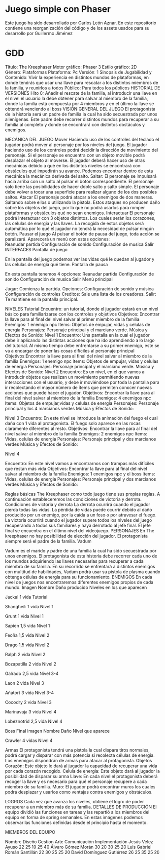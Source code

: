 # Juego simple con Phaser

Este juego ha sido desarrollado por Carlos León Aznar. En este repositorio contiene una reorganización del código y de los assets usados para su desarrollo por Guillermo Jiménez


# GDD

Título:  The Kreephaser
Motor gráfico: Phaser 3
Estilo gráfico: 2D	
Género: Plataformas
Plataforma: Pc
Versión: 1
Sinopsis de Jugabilidad y Contenido: Vivir la experiencia en distintos mundos de plataformas,  en donde tendrás que usar una llave para rescatar a los distintos miembros de la familia, y reunirlos a todos
Público: Para todos los públicos
HISTORIAL DE VERSIONES
Hito 0:
Añadir el rescate de la familia, al introducir una llave en el nivel el usuario la debe obtener para salvar al miembro de la familia, donde la familia está compuesta por 4 miembros y en el último la llave se obtendrá venciendo al boss
VISIÓN GENERAL DEL JUEGO
	El protagonista de la historia será un padre de familia la cual ha sido secuestrada por unos alienígenas. Este padre debe recorrer distintos mundos para recuperar a su familia al completo y donde se encontrará con distintos obstáculos y enemigos. 
 
 
MECÁNICA DEL JUEGO 
Mover
	Haciendo uso de los controles del teclado el jugador podrá mover al personaje por los niveles del juego. El jugador haciendo uso de los controles podrá decidir la dirección de movimiento del personaje. Si el personaje se encuentra con un objeto movible podrá desplazar el objeto al moverse. El jugador deberá hacer uso de otras mecánicas debido a qué en los distintos niveles se encontrará con obstáculos qué impedirán su avance. Podemos encontrar dentro de esta mecánica la mecánica derivada del salto. 
Saltar: El personaje se impulsará hacia arriba  con un salto al pulsar el botón correspondiente. El personaje solo tiene las posibilidades de hacer doble salto y salto simple. El personaje debe volver a tocar una superficie para realizar alguno de los dos posibles saltos.
Atacar
	El personaje podrá atacar a los enemigos de dos maneras. Saltando sobre ellos o utilizando la pistola. Estos ataques no producen daño sobre los objetos del juego, por lo qué no podrá usarlos para romper plataformas y obstáculos qué no sean enemigos.
Interactuar
	El personaje podrá interactuar con 3 objetos distintos. Los cuales serán los corazones, las células de energía y las llaves. La recogida de estos objetos será automática por lo qué el jugador no tendrá la necesidad de pulsar ningún botón.
Pausar el juego
	Al pulsar el botón de pausa del juego, toda acción se paralizará. Aparecerá un menú con estas opciones:  
Reanudar partida
Configuración de sonido
Configuración de musica 
Salir 
INTERFACES
Pantalla de juego

En la pantalla del juego podemos ver las vidas qué le quedan al jugador y las células de energía qué tiene.
Pantalla de pausa

En esta pantalla tenemos 4 opciones:
Reanudar partida
Configuración de sonido
Configuración de musica 
Salir
Menú principal

Jugar: Comienza la partida.
Opciones:
Configuración de sonido y música
Configuración de controles
Creditos: Sale una lista de los creadores.
Salir: Te mantiene en la pantalla principal.
 
 
 
 
NIVELES
Tutorial
Encuentro: un tutorial, donde el jugador estará en un nivel básico para familiarizarse con los controles y objetivos
Objetivos: Encontrar la llave para al final del nivel salvar al primer miembro de la familia
Enemigos: 1 enemigo npc
Items: Objetos de empujar, vidas y celulas de energia
Personajes: Personaje principal y el marciano verde.
Música y Efectos de Sonido: 
Nivel 1
Encuentro: Una pantalla en la cual el jugador debe ir aplicando las distintas acciones que ha ido aprendiendo a lo largo del tutorial. Al mismo tiempo debe enfrentarse a su primer enemigo, este se va a encargar de poner las cosas difíciles al personaje principal
Objetivos:Encontrar la llave para al final del nivel salvar al miembro de la familia
Enemigos: 1 enemigo npc
Items: Objetos de empujar, vidas y celulas de energia
Personajes: Personaje principal y el marciano verde.
Música y Efectos de Sonido: 
Nivel 2
Encuentro: Es un nivel, en el que vamos a introducir objetos que realizan un movimiento permitiendo nuevas interacciones con el usuario, y debe ir moviéndose por toda la pantalla para ir recolectando el mayor número de ítems que permiten conocer nuevas acciones que puede hacer el jugador.
Objetivos: Encontrar la llave para al final del nivel salvar al miembro de la familia
Enemigos: 4 enemigos npc
Items: Objetos de empujar,vidas y celulas de energia
Personajes: Personaje principal y los 4 marcianos verdes
Música y Efectos de Sonido: 
 
Nivel 3
Encuentro: En este nivel se introduce la animación del fuego el cual daña con 1 vida al protagonista. El fuego solo aparece en las rocas claramente diferentes al resto. 
Objetivos: Encontrar la llave para al final del nivel salvar al miembro de la familia
Enemigos: 2 enemigos npc
Items: Vidas, celulas de energia
Personajes: Personaje principal y dos marcianos verdes
Música y Efectos de Sonido: 
 
 
 
 
Nivel 4
 
Encuentro: En este nivel vamos a encontrarnos con trampas más difíciles que restan más vida 
Objetivos: Encontrar la llave para al final del nivel salvar al miembro de la familia
Enemigos: 1 enemigos npc y el boss
Items: Vidas, celulas de energia
Personajes: Personaje principal y dos marcianos verdes
Música y Efectos de Sonido: 
 
Reglas básicas
The Kreephaser como todo juego tiene sus propias reglas. A continuación estableceremos las condiciones de victoria y derrota.
Condiciones de victoria y derrota
La derrota ocurrirá cuando el jugador pierda todas las vidas. La pérdida de vidas puede ocurrir debido al daño producido por un enemigo, por la caída a un foso o por atravesar el fuego.
La victoria ocurrirá cuando el jugador supere todos los niveles del juego recuperando a todos sus familiares y haya derrotado al jefe final. El jefe final se encuentra en el último nivel del videojuego. 
PERSONAJES
En The kreephaser no hay posibilidad de elección del jugador. El protagonista siempre será el padre de la familia.
Vadum

Vadum es el marido y padre de una familia la cual ha sido secuestrada por unos enemigos. El protagonista de esta historia debe recorrer cada uno de los mundos adquiriendo las llaves necesarias para recuperar a cada miembro de su familia. En su recorrido se enfrentará a distintos enemigos con multitud de habilidades, Vadum podrá usar su pistola de plasma cuando obtenga células de energía para su funcionamiento.
ENEMIGOS
En cada nivel de juegos nos encontraremos diferentes enemigos propios de cada mundo.
Imagen
Nombre
Daño producido
Niveles en los que aparecen

Jackal
1 vida
Tutorial

Shangheili
1 vida
Nivel 1

Grunt
1 vida
Nivel 1

Sapien
1,5 vida
Nivel 1

Feoña
1,5 vida
Nivel 2

Drago
1,5 vida
Nivel 2

Ralph
2 vida
Nivel 2

Bozapatilla
2 vida
Nivel 2

Galrado
2,5 vida
Nivel 3-4

Laon
2 vida
Nivel 3

Añatort
3 vida
Nivel 3-4

Cocodry
2 vida
Nivel 3

Marinavaja
3 vida
Nivel 4

Lobeznotrid
2,5 vida
Nivel 4

Boss Final
Imagen
Nombre
Daño
Nivel que aparece

Crawler
4 vidas
Nivel 4

 
Armas 
El protagonista tendrá una pistola la cual dispara tiros normales, podrá cargar y disparar con más potencia si recolecta células de energía.
Los enemigos dispondrán de armas para atacar al protagonista.
Objetos
Corazón: Este objeto le dará al jugador la capacidad de recuperar una vida por cada corazón recogido. 
Celula de energia: Este objeto dará al jugador la posibilidad de disparar su arma
Llave: En cada nivel el protagonista deberá recoger la llave y es necesario para qué el personaje recupere a cada miembro de su familia.
Muro: El jugador podrá encontrar muros los cuales podrá desplazar y usarlos como ventajas contra enemigos y obstáculos.
 
LOGROS
 Cada vez que avanza los niveles, obtiene el logro de poder recuperar a un miembro más de su familia.
DETALLES DE PRODUCCIÓN
El equipo dividió las funciones en tareas y las repartió a los miembros del equipo en forma de spring semanales. En estas imágenes podemos observar las funciones definidas desde el principio hasta el momento.

MIEMBROS DEL EQUIPO

Nombre
Diseño
Gestion
Arte
Comunicación
Implementación
Jesús Vélez Ayuso
22
25
10
25
40
Álvaro Gómez Morán
30
20
30
25
20
Luis Gabriel Román Santillán
22
30
25
25
20
David Domínguez Gutiérrez
26
25
35
25
20



